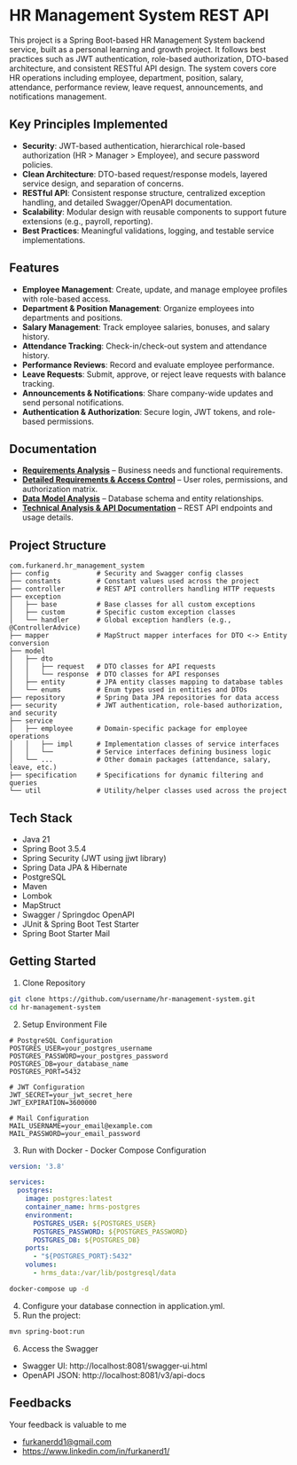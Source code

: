 
# HR Management System REST API

This project is a Spring Boot-based HR Management System backend service, built as a personal learning and growth project. It follows best practices such as JWT authentication, role-based authorization, DTO-based architecture, and consistent RESTful API design. The system covers core HR operations including employee, department, position, salary, attendance, performance review, leave request, announcements, and notifications management.

## Key Principles Implemented
- **Security**: JWT-based authentication, hierarchical role-based authorization (HR > Manager > Employee), and secure password policies.
- **Clean Architecture**: DTO-based request/response models, layered service design, and separation of concerns.
- **RESTful API**: Consistent response structure, centralized exception handling, and detailed Swagger/OpenAPI documentation.
- **Scalability**: Modular design with reusable components to support future extensions (e.g., payroll, reporting).
- **Best Practices**: Meaningful validations, logging, and testable service implementations.
## Features
- **Employee Management**: Create, update, and manage employee profiles with role-based access.
- **Department & Position Management**: Organize employees into departments and positions.
- **Salary Management**: Track employee salaries, bonuses, and salary history.
- **Attendance Tracking**: Check-in/check-out system and attendance history.
- **Performance Reviews**: Record and evaluate employee performance.
- **Leave Requests**: Submit, approve, or reject leave requests with balance tracking.
- **Announcements & Notifications**: Share company-wide updates and send personal notifications.
- **Authentication & Authorization**: Secure login, JWT tokens, and role-based permissions.
## Documentation

- [**Requirements Analysis**](https://github.com/furkanerd1/hr-management-system/wiki/Requirements-Analysis) – Business needs and functional requirements.
- [**Detailed Requirements & Access Control**](https://github.com/furkanerd1/hr-management-system/wiki/Detailed-Requirements-&-Access-Control) – User roles, permissions, and authorization matrix.
- [**Data Model Analysis**](https://github.com/furkanerd1/hr-management-system/wiki/Data-Model-Analysis) – Database schema and entity relationships.
- [**Technical Analysis & API Documentation**](https://github.com/furkanerd1/hr-management-system/wiki/Technical-Analysis-%E2%80%90-API-Documentation) – REST API endpoints and usage details.
## Project Structure

```text
com.furkanerd.hr_management_system
├── config            # Security and Swagger config classes
├── constants         # Constant values used across the project
├── controller        # REST API controllers handling HTTP requests
├── exception
│   ├── base          # Base classes for all custom exceptions
│   ├── custom        # Specific custom exception classes
│   └── handler       # Global exception handlers (e.g., @ControllerAdvice)
├── mapper            # MapStruct mapper interfaces for DTO <-> Entity conversion
├── model
│   ├── dto
│   │   ├── request   # DTO classes for API requests
│   │   └── response  # DTO classes for API responses
│   ├── entity        # JPA entity classes mapping to database tables
│   └── enums         # Enum types used in entities and DTOs
├── repository        # Spring Data JPA repositories for data access
├── security          # JWT authentication, role-based authorization, and security 
├── service
│   ├── employee      # Domain-specific package for employee operations
│   │   ├── impl      # Implementation classes of service interfaces
│   │   └──           # Service interfaces defining business logic
│   └── ...           # Other domain packages (attendance, salary, leave, etc.)
├── specification     # Specifications for dynamic filtering and queries
└── util              # Utility/helper classes used across the project
```
## Tech Stack
- Java 21
- Spring Boot 3.5.4
- Spring Security (JWT using jjwt library)
- Spring Data JPA & Hibernate
- PostgreSQL
- Maven
- Lombok
- MapStruct
- Swagger / Springdoc OpenAPI
- JUnit & Spring Boot Test Starter
- Spring Boot Starter Mail
## Getting Started

1. Clone Repository
```bash
git clone https://github.com/username/hr-management-system.git 
cd hr-management-system
```
2. Setup Environment File
```env
# PostgreSQL Configuration
POSTGRES_USER=your_postgres_username
POSTGRES_PASSWORD=your_postgres_password
POSTGRES_DB=your_database_name
POSTGRES_PORT=5432

# JWT Configuration
JWT_SECRET=your_jwt_secret_here
JWT_EXPIRATION=3600000

# Mail Configuration
MAIL_USERNAME=your_email@example.com
MAIL_PASSWORD=your_email_password
```
3. Run with Docker - Docker Compose Configuration
```yaml
version: '3.8'

services:
  postgres:
    image: postgres:latest
    container_name: hrms-postgres
    environment:
      POSTGRES_USER: ${POSTGRES_USER}
      POSTGRES_PASSWORD: ${POSTGRES_PASSWORD}
      POSTGRES_DB: ${POSTGRES_DB}
    ports:
      - "${POSTGRES_PORT}:5432"
    volumes:
      - hrms_data:/var/lib/postgresql/data

```
```bash
docker-compose up -d
```
4. Configure your database connection in application.yml.
5. Run the project:
```bash
mvn spring-boot:run
 ```
6. Access the Swagger
- Swagger UI: http://localhost:8081/swagger-ui.html
- OpenAPI JSON: http://localhost:8081/v3/api-docs

## Feedbacks

Your feedback is valuable to me  
- furkanerdd1@gmail.com
- https://www.linkedin.com/in/furkanerd1/

  

